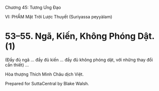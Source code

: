  

Chương 45: Tương Ưng Ðạo

VI: PHẨM Mặt Trời Lược Thuyết (Suriyassa peyyàlam)

# 53–55. Ngã, Kiến, Không Phóng Dật. (1)

(Ðầy đủ ngã … đầy đủ kiến … đầy đủ không phóng dật, với những thay đổi cần thiết) …

Hòa thượng Thích Minh Châu dịch Việt.

Prepared for SuttaCentral by Blake Walsh.